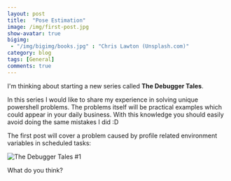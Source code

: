 ```yaml
---
layout: post
title:	"Pose Estimation"
image: /img/first-post.jpg
show-avatar: true
bigimg:
 - "/img/bigimg/books.jpg" : "Chris Lawton (Unsplash.com)"
category: blog
tags: [General]
comments: true
---
```




I'm thinking about starting a new series called **The Debugger Tales**.

In this series I would like to share my experience in solving unique powershell problems. The problems itself will be
practical examples which could appear in your daily business. With this knowledge you should easily avoid doing the same mistakes I did :D

The first post will cover a problem caused by profile related environment variables in scheduled tasks:

![The Debugger Tales #1](/img/image/tdt1.png)

What do you think?
